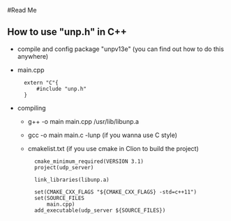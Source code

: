 #Read Me

## How to use "unp.h" in C++
* compile and config package "unpv13e" (you can find out how to do this anywhere)
* main.cpp
	
		extern "C"{
			#include "unp.h"
		}

* compiling
	* g++ -o main main.cpp /usr/lib/libunp.a
	* gcc -o main main.c -lunp (if you wanna use C style)
	* cmakelist.txt (if you use cmake in Clion to build the project)
		
			cmake_minimum_required(VERSION 3.1)
			project(udp_server)
			
			link_libraries(libunp.a)
			
			set(CMAKE_CXX_FLAGS "${CMAKE_CXX_FLAGS} -std=c++11")
			set(SOURCE_FILES
			    main.cpp)
			add_executable(udp_server ${SOURCE_FILES})